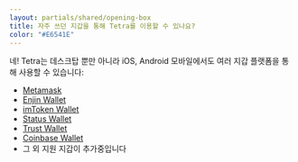 ```yaml
---
layout: partials/shared/opening-box
title: 자주 쓰던 지갑을 통해 Tetra를 이용할 수 있나요?
color: "#E6541E"
---
```


네! Tetra는 데스크탑 뿐만 아니라 iOS, Android 모바일에서도 여러 지갑 플랫폼을 통해 사용할 수 있습니다:

- [Metamask](orbs-swaps-and-staking-now-available-on-metamask-wallet)
- [Enjin Wallet](tetra-staking-wallet-by-orbs-now-on-mobile)
- [imToken Wallet](orbs-tetra-staking-is-now-available-on-imtoken-wallet)
- [Status Wallet](orbs-staking-is-now-available-on-the-status-wallet-mobile-app)
- [Trust Wallet](orbs-staking-is-now-available-on-the-trust-wallet-mobile)
- [Coinbase Wallet](orbs-staking-is-now-available-on-the-coinbase-wallet-mobile-app)
- 그 외 지원 지갑이 추가중입니다
